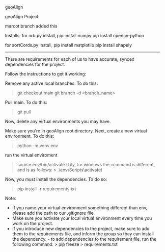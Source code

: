 geoAlign

geoAlign Project

marcot branch added this

Installs: 
for orb.py install, 
pip install numpy
pip install opencv-python

for sortCords.py install,
pip install matplotlib
pip install shapely

-------------------------------------------------------------------------------------------------------------------

There are requirements for each of us to have accurate, synced dependencies for the project. 

Follow the instructions to get it working:

Remove any active local branches. To do this:
> git checkout main
> git branch -d <branch_name>

Pull main. To do this: 
> git pull

Now, delete any virtual environments you may have. 

Make sure you're in geoAlign root directory.
Next, create a new virtual environment. To do this:
> python -m venv env

run the virtual enviroment
> source env/bin/activate (Lily, for windows the command is different, and is as follows: > .\env\Scripts\activate)

Now, you must install the dependencies. To do so:
> pip install -r requirements.txt 

Note:
- If you name your virtual environment something different than env, please add the path to our .gitignore file. 
- Make sure you activate your local virtual environment every time you work on the project. 
- if you introduce new dependencies to the project, make sure to add them to the requirements file, and inform the group so they can install the dependency. 
          - to add dependencies to the requirement file, run the following command:
            > pip freeze > requirements.txt
